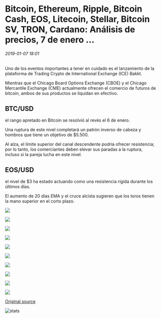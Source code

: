 # Bitcoin, Ethereum, Ripple, Bitcoin Cash, EOS, Litecoin, Stellar, Bitcoin SV, TRON, Cardano: Análisis de precios, 7 de enero ...

###### 2019-01-07 18:01

Uno de los eventos importantes a tener en cuidado es el lanzamiento de la plataforma de Trading Crypto de International Exchange (ICE) Bakkt.

Mientras que el Chicago Board Options Exchange (CBOE) y el Chicago Mercantile Exchange (CME) actualmente ofrecen el comercio de futuros de bitcoin, ambos de sus productos se liquidan en efectivo.

## BTC/USD

el rango apretado en Bitcoin se resolvió al revés el 6 de enero.

Una ruptura de este nivel completará un patrón inverso de cabeza y hombros que tiene un objetivo de $5.500.

Al alza, el límite superior del canal descendente podría ofrecer resistencia; por lo tanto, los comerciantes deben elevar sus paradas a la ruptura, incluso si la pareja lucha en este nivel.

## EOS/USD

el nivel de $3 ha estado actuando como una resistencia rígida durante los últimos días.

El aumento de 20 días EMA y el cruce alcista sugieren que los toros tienen la mano superior en el corto plazo.

![](https://s3.cointelegraph.com/storage/uploads/view/870abdd8cd015e8568e207541bd2bab2.png)

![](https://s3.cointelegraph.com/storage/uploads/view/c9c4f5270db620536cbc94d82226096b.png)

![](https://s3.cointelegraph.com/storage/uploads/view/7355867ea4de8c1ee6ac3054ff8ed5ae.png)

![](https://s3.cointelegraph.com/storage/uploads/view/a9b37c91686185dd0fabae48ad2b6c2c.png)

![](https://s3.cointelegraph.com/storage/uploads/view/7889504a7c7c7bbfe9895ffa8214a76a.png)

![](https://s3.cointelegraph.com/storage/uploads/view/288bb8c168b1b0716b5147e61a405595.png)

![](https://s3.cointelegraph.com/storage/uploads/view/ce096f9825a2e8c170dd4509a8492766.png)

![](https://s3.cointelegraph.com/storage/uploads/view/ece1d08b7ebde51980d5c3738cf7dcc2.png)

![](https://s3.cointelegraph.com/storage/uploads/view/a7008aa7c5960dcc5e68b83ae0de6303.png)

![](https://s3.cointelegraph.com/storage/uploads/view/d714430851b4adc8074c6b2cdd3ff3e6.png)

[Original source](https://cointelegraph.com/news/bitcoin-ethereum-ripple-bitcoin-cash-eos-litecoin-stellar-bitcoin-sv-tron-cardano-price-analysis-jan-7)

![stats](https://c.statcounter.com/11760860/0/a89fa40b/1/ "stats")